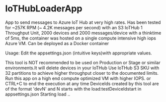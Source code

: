 # IoTHubLoaderApp
App to send messages to Azure IoT Hub at very high rates. Has been tested for ~257K RPM (~ 4.2K messages per second) with an S3 IoTHub 1 Throughput Unit, 2000 devices and 2000 messages/device with a thinktime of 5ms, the container was hosted on a single compute intensive high iops Azure VM. Can be deployed as a Docker container

Usage: 
Edit the appsettings.json (intuitive keys)with appropriate values.

This tool is NOT recommended to be used on Production or Stage or similar environments.It will delete devices in your IoTHub
Use IoTHub S3 SKU with 32 partitions to achieve higher throughput closer to the documented limits.
Run this app on a high end compute optimized VM with higher IOPS.
<ENTER> or CTRL+C to end the execution at any time
DeviceIds created by this tool are of the format 'devN' and N starts with the load:testDeviceIdstart in appsettings.json
Starting load ..
